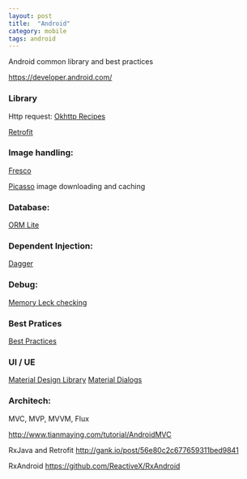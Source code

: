 ```yaml
---
layout: post
title:  "Android"
category: mobile
tags: android
---
```


Android common library and best practices

https://developer.android.com/

### Library

Http request:
[Okhttp Recipes][okhttp_recipes]

[Retrofit][retrofit]

[okhttp_recipes]: https://github.com/square/okhttp/wiki/Recipes
[retrofit]: https://github.com/square/retrofit


### Image handling:

[Fresco][fresco]
 
[Picasso][picasso]
image downloading and caching

[fresco]: https://github.com/facebook/fresco
[picasso]: https://github.com/square/picasso


### Database:

[ORM Lite][ormlite]

[ormlite]: https://github.com/j256/ormlite-android


### Dependent Injection:

[Dagger][dagger]

[dagger]: https://github.com/square/dagger


### Debug:

[Memory Leck checking][leakcanary]

[leakcanary]: https://github.com/square/leakcanary


### Best Pratices

[Best Practices][best_practices]

[best_practices]: https://github.com/futurice/android-best-practices


### UI / UE

[Material Design Library][mdl]
[Material Dialogs][md]

[mdl]: https://github.com/navasmdc/MaterialDesignLibrary
[md]: https://github.com/afollestad/material-dialogs


### Architech:

MVC, MVP, MVVM, Flux

http://www.tianmaying.com/tutorial/AndroidMVC


RxJava and Retrofit
http://gank.io/post/56e80c2c677659311bed9841

RxAndroid
https://github.com/ReactiveX/RxAndroid